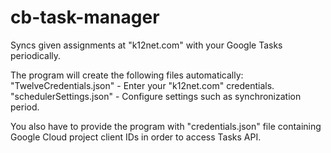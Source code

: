 # cb-task-manager

Syncs given assignments at "k12net.com" with your Google Tasks periodically.

The program will create the following files automatically:
"TwelveCredentials.json" - Enter your "k12net.com" credentials.
"schedulerSettings.json" - Configure settings such as synchronization period.

You also have to provide the program with "credentials.json" file containing Google Cloud project client IDs in order to access Tasks API.
